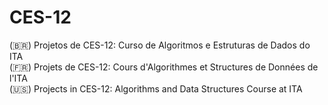 # CES-12

(:brazil:) Projetos de CES-12: Curso de Algoritmos e Estruturas de Dados do ITA \
(:fr:) Projets de CES-12: Cours d'Algorithmes et Structures de Données de l'ITA \
(:us:) Projects in CES-12: Algorithms and Data Structures Course at ITA
